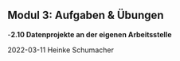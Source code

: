 ## Modul 3: Aufgaben & Übungen

-**2.10 Datenprojekte an der eigenen Arbeitsstelle**


2022-03-11 Heinke Schumacher
